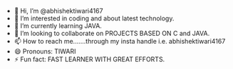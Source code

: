 - 👋 Hi, I’m @abhishektiwari4167
- 👀 I’m interested in coding and about latest technology. 
- 🌱 I’m currently learning JAVA.
- 💞️ I’m looking to collaborate on PROJECTS BASED ON C and JAVA.
- 📫 How to reach me.......through my insta handle i.e. abhishektiwari4167
- 😄 Pronouns: TIWARI
- ⚡ Fun fact: FAST LEARNER WITH GREAT EFFORTS.

<!---
abhishektiwari4167/abhishektiwari4167 is a ✨ special ✨ repository because its `README.md` (this file) appears on your GitHub profile.
You can click the Preview link to take a look at your changes.
--->
